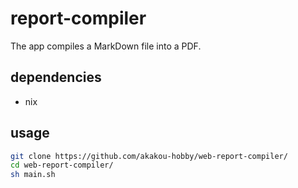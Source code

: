 # report-compiler
The app compiles a MarkDown file into a PDF.

## dependencies
- nix

## usage
```sh
git clone https://github.com/akakou-hobby/web-report-compiler/
cd web-report-compiler/
sh main.sh
```
